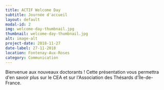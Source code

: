 ```yaml
---
title: ACTIF Welcome Day
subtitle: Journée d'accueil
layout: default
modal-id: 2
img: welcome-day-thumbnail.jpg
thumbnail: welcome-day-thumbnail.jpg
alt: image-alt
project-date: 2018-11-27
date-label: 27-11-2018
location: Fontenay-Aux-Roses
category: Communication
---
```

Bienvenue aux nouveaux doctorants ! Cette présentation vous permettra d'en savoir plus sur le CEA et sur l'Association des Thésards d'Île-de-France.